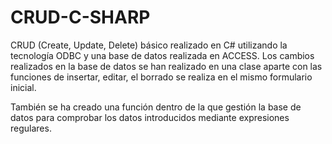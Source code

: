 # CRUD-C-SHARP
CRUD (Create, Update, Delete) básico realizado en C# utilizando la tecnología ODBC y una base de datos realizada en ACCESS.
Los cambios realizados en la base de datos se han realizado en una clase aparte con las funciones de insertar, editar, el borrado se realiza en el mismo formulario inicial.

También se ha creado una función dentro de la que gestión la base de datos para comprobar los datos introducidos mediante expresiones regulares.

